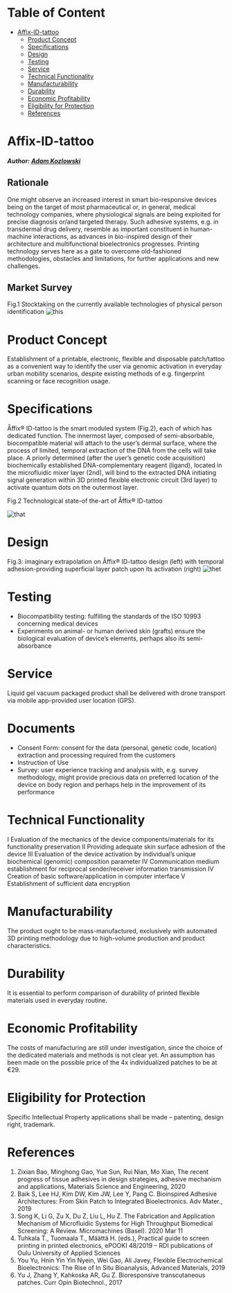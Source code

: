 Table of Content
================
* [Affix-ID-tattoo](#Affix-ID-tattoo)
  * [Product Concept](#Product-Concept)
  * [Specifications](#Specifications)
  * [Design](#Design)
  * [Testing](#Testing)
  * [Service](#Service)
  * [Technical Functionality](#Technical-Functionality)
  * [Manufacturability](#Manufacturability)
  * [Durability](#Durability)
  * [Economic Profitability](#Economic-Profitability)
  * [Eligibility for Protection](#Eligibility-for-Protection)
  * [References](#References)


# Affix-ID-tattoo

##### **Author:** [Adam Kozlowski](https://github.com/kozload)

## Rationale
One might observe an increased interest in smart bio-responsive devices being on the target of most pharmaceutical or, in general, medical technology companies, where physiological signals are being exploited for precise diagnosis or/and targeted therapy. Such adhesive systems, e.g. in transdermal drug delivery, resemble as important constituent in human-machine interactions, as advances in bio-inspired design of their architecture and multifunctional bioelectronics progresses. Printing technology serves here as a gate to overcome old-fashioned methodologies, obstacles and limitations, for further applications and new challenges.

## Market Survey
Fig.1 Stocktaking on the currently available technologies of physical person identification
![this](./img/marketo.png)

# Product Concept
Establishment of a printable, electronic, flexible and disposable patch/tattoo as a convenient way to identify the user via genomic activation in everyday urban mobility scenarios, despite existing methods of e.g. fingerprint scanning or face recognition usage. 

# Specifications
Åffix® ID-tattoo is the smart moduled system (Fig.2), each of which has dedicated function. The innermost layer, composed of semi-absorbable, biocompatible material will attach to the user’s dermal surface, where the process of limited, temporal extraction of the DNA from the cells will take place. A priorly determined (after the user’s genetic code acquisition) biochemically established DNA-complementary reagent (ligand), located in the microfluidic mixer layer (2nd), will bind to the extracted DNA initiating signal generation within 3D printed flexible electronic circuit (3rd layer) to activate quantum dots on the outermost layer. 

Fig.2 Technological state-of the-art of Åffix® ID-tattoo

![that](./img/columno.png)

# Design
Fig.3: imaginary extrapolation on Åffix® ID-tattoo design (left) with temporal adhesion-providing superficial layer patch upon its activation (right)
![thet](./img/mano.png)

# Testing
-	Biocompatibility testing: fulfilling the standards of the ISO 10993 concerning medical devices 
-	Experiments on animal- or human derived skin (grafts) ensure the biological evaluation of device’s elements, perhaps also its semi-absorbance

# Service
Liquid gel vacuum packaged product shall be delivered with drone transport via mobile app-provided user location (GPS).

# Documents
-	Consent Form: consent for the data (personal, genetic code, location) extraction and processing required from the customers 
-	Instruction of Use
-	Survey: user experience tracking and analysis with, e.g. survey methodology, might provide precious data on preferred location of the device on body region and perhaps help in the improvement of its performance

# Technical Functionality
I	Evaluation of the mechanics of the device components/materials for its functionality preservation
II	Providing adequate skin surface adhesion of the device
III	Evaluation of the device activation by individual’s unique biochemical (genomic) composition parameter
IV	Communication medium establishment for reciprocal sender/receiver information transmission
IV	Creation of basic software/application in computer interface
V	Establishment of sufficient data encryption 

# Manufacturability
The product ought to be mass-manufactured, exclusively with automated 3D printing methodology due to high-volume production and product characteristics.

# Durability
It is essential to perform comparison of durability of printed flexible materials used in everyday routine.

# Economic Profitability	
The costs of manufacturing are still under investigation, since the choice of the dedicated materials and methods is not clear yet. An assumption has been made on the possible price of the 4x individualized patches to be at €29.

# Eligibility for Protection
Specific Intellectual Property applications shall be made – patenting, design right, trademark.

# References

1. Zixian Bao, Minghong Gao, Yue Sun, Rui Nian, Mo Xian, The recent progress of tissue adhesives in design strategies, adhesive mechanism and applications, Materials Science and Engineering, 2020
2. Baik S, Lee HJ, Kim DW, Kim JW, Lee Y, Pang C. Bioinspired Adhesive Architectures: From Skin Patch to Integrated Bioelectronics. Adv Mater., 2019 
3. Song K, Li G, Zu X, Du Z, Liu L, Hu Z. The Fabrication and Application Mechanism of Microfluidic Systems for High Throughput Biomedical Screening: A Review. Micromachines (Basel). 2020 Mar 11
4. Tuhkala T., Tuomaala T., Määttä H. (eds.), Practical guide to screen printing in printed electronics, ePOOKI 48/2019 – RDI publications of Oulu University of Applied Sciences
5. You Yu, Hnin Yin Yin Nyein, Wei Gao, Ali Javey, Flexible Electrochemical Bioelectronics: The Rise of In Situ Bioanalysis, Advanced Materials, 2019
6. Yu J, Zhang Y, Kahkoska AR, Gu Z. Bioresponsive transcutaneous patches. Curr Opin Biotechnol., 2017




